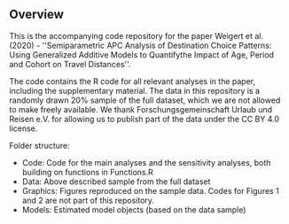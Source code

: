 Overview
------------

This is the accompanying code repository for the paper Weigert et al. (2020) - ''Semiparametric APC Analysis of Destination Choice Patterns: Using Generalized Additive Models to Quantifythe Impact of Age, Period and Cohort on Travel Distances''.

The code contains the R code for all relevant analyses in the paper, including the supplementary material. The data in this repository is a randomly drawn 20% sample of the full dataset, which we are not allowed to make freely available. We thank Forschungsgemeinschaft Urlaub und Reisen e.V. for allowing us to publish part of the data under the CC BY 4.0 license.

Folder structure:

 - Code: Code for the main analyses and the sensitivity analyses, both building on functions in Functions.R
 - Data: Above described sample from the full dataset
 - Graphics: Figures reproduced on the sample data. Codes for Figures 1 and 2 are not part of this repository.
 - Models: Estimated model objects (based on the data sample)

